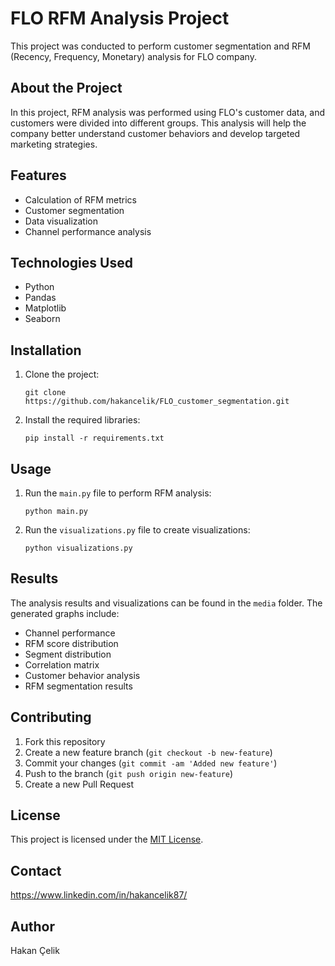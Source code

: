 # FLO RFM Analysis Project

This project was conducted to perform customer segmentation and RFM (Recency, Frequency, Monetary) analysis for FLO company.

## About the Project

In this project, RFM analysis was performed using FLO's customer data, and customers were divided into different groups. This analysis will help the company better understand customer behaviors and develop targeted marketing strategies.

## Features

- Calculation of RFM metrics
- Customer segmentation
- Data visualization
- Channel performance analysis

## Technologies Used

- Python
- Pandas
- Matplotlib
- Seaborn

## Installation

1. Clone the project:
   ```
   git clone https://github.com/hakancelik/FLO_customer_segmentation.git
   ```
2. Install the required libraries:
   ```
   pip install -r requirements.txt
   ```

## Usage

1. Run the `main.py` file to perform RFM analysis:
   ```
   python main.py
   ```
2. Run the `visualizations.py` file to create visualizations:
   ```
   python visualizations.py
   ```

## Results

The analysis results and visualizations can be found in the `media` folder. The generated graphs include:

- Channel performance
- RFM score distribution
- Segment distribution
- Correlation matrix
- Customer behavior analysis
- RFM segmentation results

## Contributing

1. Fork this repository
2. Create a new feature branch (`git checkout -b new-feature`)
3. Commit your changes (`git commit -am 'Added new feature'`)
4. Push to the branch (`git push origin new-feature`)
5. Create a new Pull Request

## License

This project is licensed under the [MIT License](LICENSE).

## Contact

https://www.linkedin.com/in/hakancelik87/

## Author

Hakan Çelik
